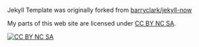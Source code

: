 
Jekyll Template was originally forked from [barryclark/jekyll-now](https://github.com/barryclark/jekyll-now)

My parts of this web site are licensed under
[CC BY NC SA](https://creativecommons.org/licenses/by-nc-sa/4.0/).

[![CC BY NC SA](https://i.creativecommons.org/l/by-nc-sa/4.0/88x31.png)](https://creativecommons.org/licenses/by-nc-sa/4.0/)
